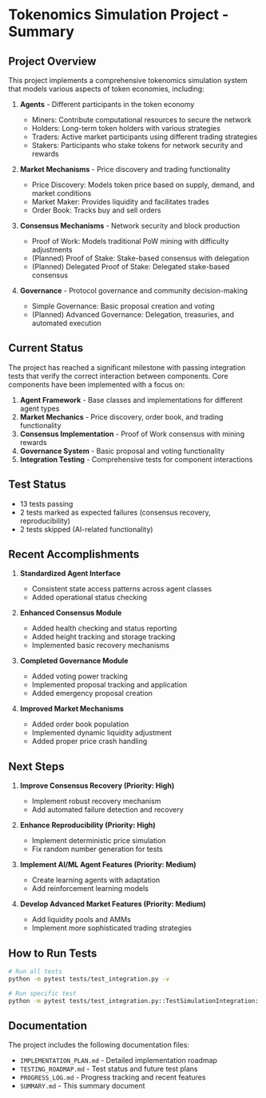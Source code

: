 # Tokenomics Simulation Project - Summary

## Project Overview

This project implements a comprehensive tokenomics simulation system that models various aspects of token economies, including:

1. **Agents** - Different participants in the token economy
   - Miners: Contribute computational resources to secure the network
   - Holders: Long-term token holders with various strategies
   - Traders: Active market participants using different trading strategies
   - Stakers: Participants who stake tokens for network security and rewards

2. **Market Mechanisms** - Price discovery and trading functionality
   - Price Discovery: Models token price based on supply, demand, and market conditions
   - Market Maker: Provides liquidity and facilitates trades
   - Order Book: Tracks buy and sell orders

3. **Consensus Mechanisms** - Network security and block production
   - Proof of Work: Models traditional PoW mining with difficulty adjustments
   - (Planned) Proof of Stake: Stake-based consensus with delegation
   - (Planned) Delegated Proof of Stake: Delegated stake-based consensus

4. **Governance** - Protocol governance and community decision-making
   - Simple Governance: Basic proposal creation and voting
   - (Planned) Advanced Governance: Delegation, treasuries, and automated execution

## Current Status

The project has reached a significant milestone with passing integration tests that verify the correct interaction between components. Core components have been implemented with a focus on:

1. **Agent Framework** - Base classes and implementations for different agent types
2. **Market Mechanics** - Price discovery, order book, and trading functionality
3. **Consensus Implementation** - Proof of Work consensus with mining rewards
4. **Governance System** - Basic proposal and voting functionality
5. **Integration Testing** - Comprehensive tests for component interactions

## Test Status

- 13 tests passing
- 2 tests marked as expected failures (consensus recovery, reproducibility)
- 2 tests skipped (AI-related functionality)

## Recent Accomplishments

1. **Standardized Agent Interface**
   - Consistent state access patterns across agent classes
   - Added operational status checking

2. **Enhanced Consensus Module**
   - Added health checking and status reporting
   - Added height tracking and storage tracking
   - Implemented basic recovery mechanisms

3. **Completed Governance Module**
   - Added voting power tracking
   - Implemented proposal tracking and application
   - Added emergency proposal creation

4. **Improved Market Mechanisms**
   - Added order book population
   - Implemented dynamic liquidity adjustment
   - Added proper price crash handling

## Next Steps

1. **Improve Consensus Recovery (Priority: High)**
   - Implement robust recovery mechanism
   - Add automated failure detection and recovery

2. **Enhance Reproducibility (Priority: High)**
   - Implement deterministic price simulation
   - Fix random number generation for tests

3. **Implement AI/ML Agent Features (Priority: Medium)**
   - Create learning agents with adaptation
   - Add reinforcement learning models

4. **Develop Advanced Market Features (Priority: Medium)**
   - Add liquidity pools and AMMs
   - Implement more sophisticated trading strategies

## How to Run Tests

```bash
# Run all tests
python -m pytest tests/test_integration.py -v

# Run specific test
python -m pytest tests/test_integration.py::TestSimulationIntegration::test_name -v
```

## Documentation

The project includes the following documentation files:

- `IMPLEMENTATION_PLAN.md` - Detailed implementation roadmap
- `TESTING_ROADMAP.md` - Test status and future test plans
- `PROGRESS_LOG.md` - Progress tracking and recent features
- `SUMMARY.md` - This summary document 